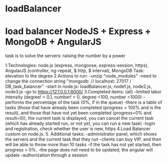 # loadBalancer

# load balancer NodeJS + Express + MongoDB + AngularJS

task is to solve the servers: raising the number by a power

1.Technologies: node.js (express, mongoose, express-session, https),
AngularJS (controller, ng-repeat, $ http, $ interval), MongoDB
Task: elevation to the degree
2.Actions to run:
  -unzip "node_modules"
  -need to change the connection string "mongodb: // localhost: 27017 / DB_task_balancer"
  -start in node.js: loadBalancer.js, node1.js, node2.js, node3.js
  -go to https://127.0.0.1:8000/
3.Completed items: (all)
  -limited labor intensity (degree! = 0,1, number! = 0, degree <100, number <1000)
  -performs the percentage of the task (0%, if in the queue)
  -there is a table of tasks (those that have already been completed (progress = 100% and is the result), and those that have not yet been completed (progress=0% and result=0)),
   the current task is displayed, you can cancel the current task (which has already started
   run, or not yet, you can run a new task)
  -login and registration, check whether the user is new, https
4.Load Balancer custom on node.js.
5. Additional tasks:
  -administrator panel, which shows the servers and the current task that they run
  -clients can buy VIP, and then will be able to throw more than 10 tasks
  -if the task has not yet started, then progress = 0%.
  -the page does not need to be updated, the angular will update
  -authorization through a session
